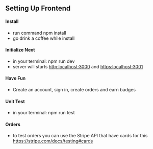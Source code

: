 ## Setting Up Frontend

#### Install

- run command npm install
- go drink a coffee while install

#### Initialize Next

- in your terminal: npm run dev
- server will starts [http:localhost:3000](http://localhost:3000) and [https:localhost:3001](http://localhost:3001)

#### Have Fun

- Create an account, sign in, create orders and earn badges

#### Unit Test

- in your terminal: npm run test

#### Orders
- to test orders you can use the Stripe API that have cards for this https://stripe.com/docs/testing#cards
